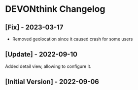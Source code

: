 # DEVONthink Changelog

## [Fix] - 2023-03-17

- Removed geolocation since it caused crash for some users

## [Update] - 2022-09-10

Added detail view, allowing to configure it.

## [Initial Version] - 2022-09-06

